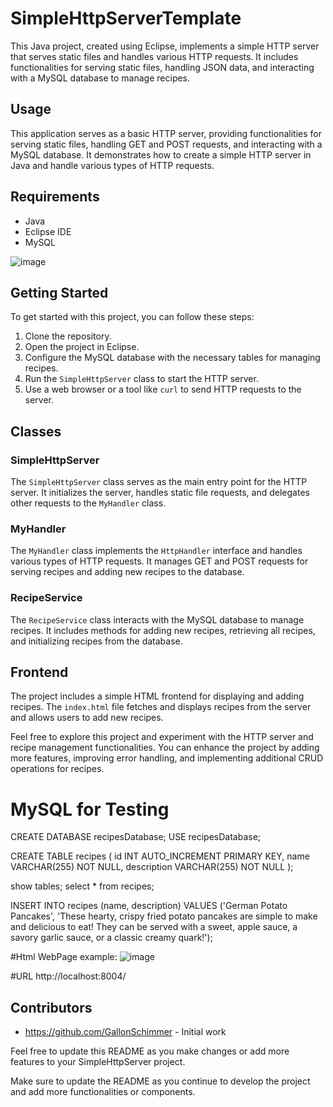 # SimpleHttpServerTemplate

This Java project, created using Eclipse, implements a simple HTTP server that serves static files and handles various HTTP requests. It includes functionalities for serving static files, handling JSON data, and interacting with a MySQL database to manage recipes.

## Usage

This application serves as a basic HTTP server, providing functionalities for serving static files, handling GET and POST requests, and interacting with a MySQL database. It demonstrates how to create a simple HTTP server in Java and handle various types of HTTP requests.

## Requirements

- Java
- Eclipse IDE
- MySQL
  
![image](https://github.com/GallonSchimmer/SimpleHttpServerTemplate/assets/26065891/7f8c3c7b-25fc-43df-8bdb-56ecc3732068)

## Getting Started

To get started with this project, you can follow these steps:

1. Clone the repository.
2. Open the project in Eclipse.
3. Configure the MySQL database with the necessary tables for managing recipes.
4. Run the `SimpleHttpServer` class to start the HTTP server.
5. Use a web browser or a tool like `curl` to send HTTP requests to the server.



## Classes

### SimpleHttpServer

The `SimpleHttpServer` class serves as the main entry point for the HTTP server. It initializes the server, handles static file requests, and delegates other requests to the `MyHandler` class.

### MyHandler

The `MyHandler` class implements the `HttpHandler` interface and handles various types of HTTP requests. It manages GET and POST requests for serving recipes and adding new recipes to the database.

### RecipeService

The `RecipeService` class interacts with the MySQL database to manage recipes. It includes methods for adding new recipes, retrieving all recipes, and initializing recipes from the database.

## Frontend

The project includes a simple HTML frontend for displaying and adding recipes. The `index.html` file fetches and displays recipes from the server and allows users to add new recipes.

Feel free to explore this project and experiment with the HTTP server and recipe management functionalities. You can enhance the project by adding more features, improving error handling, and implementing additional CRUD operations for recipes.

# MySQL for Testing
CREATE DATABASE recipesDatabase; 
USE recipesDatabase;

CREATE TABLE recipes (
    id INT AUTO_INCREMENT PRIMARY KEY,
    name VARCHAR(255) NOT NULL,
    description VARCHAR(255) NOT NULL
);

show tables;
select * from recipes;

INSERT INTO recipes (name, description)
VALUES ('German Potato Pancakes', 'These hearty, crispy fried potato pancakes are simple to make and delicious to eat! They can be served with a sweet, apple sauce, a savory garlic sauce, or a classic creamy quark!');

#Html
WebPage example:
![image](https://github.com/GallonSchimmer/SimpleHttpServerTemplate/assets/26065891/d8a4007c-5d5e-43ab-b381-8f5245b60809)

#URL
http://localhost:8004/

## Contributors

- https://github.com/GallonSchimmer - Initial work

Feel free to update this README as you make changes or add more features to your SimpleHttpServer project.

Make sure to update the README as you continue to develop the project and add more functionalities or components.
